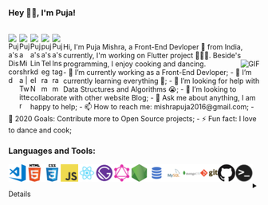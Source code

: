 ### Hey 👋🏽, I'm Puja!
<br/>
<a href="https://discord.gg/qUbApEc">
  <img align="left" alt="Puja's Discord" width="22px" src="https://cdn.jsdelivr.net/npm/simple-icons@v3/icons/discord.svg" />
</a>
<a href="https://twitter.com/PujaMishra87633/">
  <img align="left" alt="Puja Mishra | Twitter" width="22px" src="https://cdn.jsdelivr.net/npm/simple-icons@v3/icons/twitter.svg" />
</a>
<a href="https://www.linkedin.com/in/puja-mishra-081ba1126/
">
  <img align="left" alt="Puja's LinkdeIN" width="22px" src="https://cdn.jsdelivr.net/npm/simple-icons@v3/icons/linkedin.svg" />
</a>
<a href="https://t.me/puja">
  <img align="left" alt="puja's Telegram" width="22px" src="https://cdn.jsdelivr.net/npm/simple-icons@v3/icons/telegram.svg" />
</a>
<a href="https://www.instagram.com/__pujamishra/">
  <img align="left" alt="Puja's Instagram" width="22px" src="https://cdn.jsdelivr.net/npm/simple-icons@v3/icons/instagram.svg" />
</a>
<br>
Hi, I'm Puja Mishra, a Front-End Devloper 🚀 from India, currently, I'm working on Flutter project 🙍🏽‍♂️. Beside's programming, I enjoy cooking  and dancing.

<img align="right" alt="GIF" src="https://media.giphy.com/media/fAnzw6YK33jMwzp5wp/giphy.gif" />

</br>
 - 🔭 I’m currently working as a Front-End Devloper;
- 🌱 I’m currently learning everything 🤣;
- 🤔 I’m looking for help with Data Structures and Algorithms 😭;
- 👯 I’m looking to collaborate with other website Blog;
-  💬 Ask me about anything, I am happy to help;
- 📫 How to reach me: mishrapuja2016@gmail.com;
- 🥅 2020 Goals: Contribute more to Open Source projects;
- ⚡ Fun fact: I love to dance and cook;





<br>


### Languages and Tools:

<img align="left" alt="Visual Studio Code" width="35px" src="https://raw.githubusercontent.com/github/explore/80688e429a7d4ef2fca1e82350fe8e3517d3494d/topics/visual-studio-code/visual-studio-code.png" />
<img align="left" alt="HTML5" width="35px" src="https://raw.githubusercontent.com/github/explore/80688e429a7d4ef2fca1e82350fe8e3517d3494d/topics/html/html.png" />
<img align="left" alt="CSS3" width="35px" src="https://raw.githubusercontent.com/github/explore/80688e429a7d4ef2fca1e82350fe8e3517d3494d/topics/css/css.png" />
<img align="left" alt="JavaScript" width="35px" src="https://raw.githubusercontent.com/github/explore/80688e429a7d4ef2fca1e82350fe8e3517d3494d/topics/javascript/javascript.png" />
<img align="left" alt="React" width="35px" src="https://raw.githubusercontent.com/github/explore/80688e429a7d4ef2fca1e82350fe8e3517d3494d/topics/react/react.png" />
<img align="left" alt="Gatsby" width="35px" src="https://raw.githubusercontent.com/github/explore/e94815998e4e0713912fed477a1f346ec04c3da2/topics/gatsby/gatsby.png" />
<img align="left" alt="GraphQL" width="35px" src="https://raw.githubusercontent.com/github/explore/80688e429a7d4ef2fca1e82350fe8e3517d3494d/topics/graphql/graphql.png" />
<img align="left" alt="Node.js" width="35px" src="https://raw.githubusercontent.com/github/explore/80688e429a7d4ef2fca1e82350fe8e3517d3494d/topics/nodejs/nodejs.png" />
<img align="left" alt="SQL" width="35px" src="https://raw.githubusercontent.com/github/explore/80688e429a7d4ef2fca1e82350fe8e3517d3494d/topics/sql/sql.png" />
<img align="left" alt="MySQL" width="35px" src="https://raw.githubusercontent.com/github/explore/80688e429a7d4ef2fca1e82350fe8e3517d3494d/topics/mysql/mysql.png" />
<img align="left" alt="MongoDB" width="35px" src="https://raw.githubusercontent.com/github/explore/80688e429a7d4ef2fca1e82350fe8e3517d3494d/topics/mongodb/mongodb.png" />
<img align="left" alt="Git" width="35px" src="https://raw.githubusercontent.com/github/explore/80688e429a7d4ef2fca1e82350fe8e3517d3494d/topics/git/git.png" />
<img align="left" alt="GitHub" width="35px" src="https://raw.githubusercontent.com/github/explore/78df643247d429f6cc873026c0622819ad797942/topics/github/github.png" />
<img align="left" alt="Terminal" width="35px" src="https://raw.githubusercontent.com/github/explore/80688e429a7d4ef2fca1e82350fe8e3517d3494d/topics/terminal/terminal.png" />

  

<br  />

<br  />
<details>



  

</details>

[twitter]: https://twitter.com/PujaMishra87633/
[instagram]:https://www.instagram.com/__pujamishra/
[linkedin]: https://www.linkedin.com/in/puja-mishra-081ba1126/
